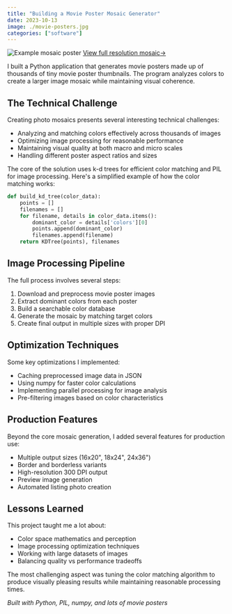 ```yaml
---
title: "Building a Movie Poster Mosaic Generator"
date: 2023-10-13
image: ./movie-posters.jpg
categories: ["software"]
---
```


<div class="flex flex-col items-center w-full my-8">
    <img 
        src="/posts/movie-posters/movie-posters.jpg" 
        alt="Example mosaic poster" 
        class="w-3/4 md:w-2/3 lg:w-1/2 h-auto rounded-lg shadow-lg mx-auto" 
    />
    <a 
        href="/posts/movie-posters/full-res.jpg" 
        class="mt-2 text-sm text-blue-300 hover:text-blue-400 italic"
        target="_blank" 
        rel="noopener noreferrer"
    >
        View full resolution mosaic→
    </a>
</div>

I built a Python application that generates movie posters made up of thousands of tiny movie poster thumbnails. The program analyzes colors to create a larger image mosaic while maintaining visual coherence.

## The Technical Challenge

Creating photo mosaics presents several interesting technical challenges:

- Analyzing and matching colors effectively across thousands of images
- Optimizing image processing for reasonable performance
- Maintaining visual quality at both macro and micro scales
- Handling different poster aspect ratios and sizes

The core of the solution uses k-d trees for efficient color matching and PIL for image processing. Here's a simplified example of how the color matching works:

```python
def build_kd_tree(color_data):
    points = []
    filenames = []
    for filename, details in color_data.items():
        dominant_color = details['colors'][0]
        points.append(dominant_color)
        filenames.append(filename)
    return KDTree(points), filenames
```

## Image Processing Pipeline

The full process involves several steps:

1. Download and preprocess movie poster images
2. Extract dominant colors from each poster
3. Build a searchable color database
4. Generate the mosaic by matching target colors
5. Create final output in multiple sizes with proper DPI

## Optimization Techniques

Some key optimizations I implemented:

- Caching preprocessed image data in JSON
- Using numpy for faster color calculations
- Implementing parallel processing for image analysis
- Pre-filtering images based on color characteristics

## Production Features

Beyond the core mosaic generation, I added several features for production use:

- Multiple output sizes (16x20", 18x24", 24x36")
- Border and borderless variants
- High-resolution 300 DPI output
- Preview image generation
- Automated listing photo creation

## Lessons Learned

This project taught me a lot about:

- Color space mathematics and perception
- Image processing optimization techniques
- Working with large datasets of images
- Balancing quality vs performance tradeoffs

The most challenging aspect was tuning the color matching algorithm to produce visually pleasing results while maintaining reasonable processing times.



*Built with Python, PIL, numpy, and lots of movie posters*
